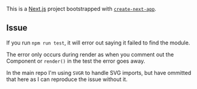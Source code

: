This is a [Next.js](https://nextjs.org/) project bootstrapped with [`create-next-app`](https://github.com/vercel/next.js/tree/canary/packages/create-next-app).

## Issue

If you run `npm run test`, it will error out saying it failed to find the module.

The error only occurs during render as when you comment out the Component or `render()` in the test the error goes away.

In the main repo I'm using `SVGR` to handle SVG imports, but have ommitted that here as I can reproduce the issue without it.

